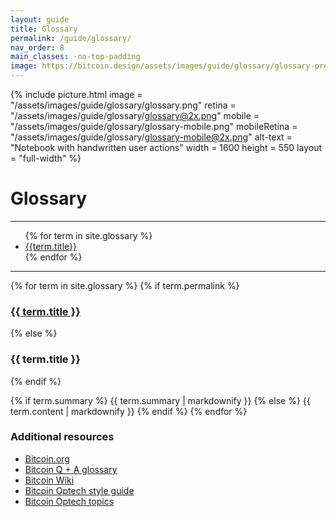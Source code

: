 ```yaml
---
layout: guide
title: Glossary
permalink: /guide/glossary/
nav_order: 8
main_classes: -no-top-padding
image: https://bitcoin.design/assets/images/guide/glossary/glossary-preview.jpg
---
```


<!--

Editor's notes

Header illustration source:
https://www.figma.com/file/qzvCvqhSRx3Jq8aywaSjlr/Bitcoin-Design-Guide-Illustrations-CO?node-id=1155%3A7726

-->

{% include picture.html
   image = "/assets/images/guide/glossary/glossary.png"
   retina = "/assets/images/guide/glossary/glossary@2x.png"
   mobile = "/assets/images/guide/glossary/glossary-mobile.png"
   mobileRetina = "/assets/images/guide/glossary/glossary-mobile@2x.png"
   alt-text = "Notebook with handwritten user actions"
   width = 1600
   height = 550
   layout = "full-width"
%}

# Glossary

---

<div class="glossary-toc" markdown="1">
   <ul id="markdown-toc">
{% for term in site.glossary %}
     <li><a href="#{{term.title | slugify }}" id="markdown-toc-{{term.title | slugify }}">{{term.title}}</a></li>
{% endfor %}
   </ul>
</div>

---

{% for term in site.glossary %}
{% if term.permalink %}
<h3 id="{{ term.title | slugify }}"><a href="{{ term.permalink }}">{{ term.title }}</a></h3>
{% else %}
<h3 id="{{ term.title | slugify }}">{{ term.title }}</h3>
{% endif %}

{% if term.summary %}
{{ term.summary | markdownify }}
{% else %}
{{ term.content | markdownify }}
{% endif %}
{% endfor %}

### Additional resources

- [Bitcoin.org](https://bitcoin.org/en/vocabulary)
- [Bitcoin Q + A glossary](https://www.bitcoinqna.com/glossary)
- [Bitcoin Wiki](https://en.bitcoin.it/wiki/Main_Page)
- [Bitcoin Optech style guide](https://github.com/bitcoinops/bitcoinops.github.io/blob/master/STYLE.md)
- [Bitcoin Optech topics](https://bitcoinops.org/en/topics/)